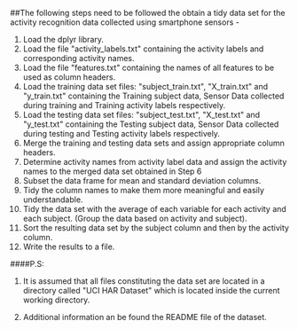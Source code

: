 ##The following steps need to be followed the obtain a tidy data set for the activity recognition data collected using smartphone sensors -
1. Load the dplyr library.
2. Load the file "activity_labels.txt" containing the activity labels and corresponding activity names.
3. Load the file "features.txt" containing the names of all features to be used as column headers.
4. Load the training data set files: "subject_train.txt", "X_train.txt" and "y_train.txt" containing the Training subject data, Sensor Data collected during training and Training activity labels respectively.
5. Load the testing data set files: "subject_test.txt", "X_test.txt" and "y_test.txt" containing the Testing subject data, Sensor Data collected during testing and Testing activity labels respectively.
6. Merge the training and testing data sets and assign appropriate column headers.
7. Determine activity names from activity label data and assign the activity names to the merged data set obtained in Step 6
8. Subset the data frame for mean and standard deviation columns.
9. Tidy the column names to make them more meaningful and easily understandable.
10. Tidy the data set with the average of each variable for each activity and each subject. (Group the data based on activity and subject).
11. Sort the resulting data set by the subject column and then by the activity column.
12. Write the results to a file.

####P.S: 
1. It is assumed that all files constituting the data set are located in a directory called "UCI HAR Dataset" which is located inside the current working directory.

2. Additional information an be found the README file of the dataset.
